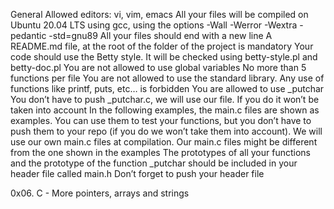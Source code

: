 General Allowed editors: vi, vim, emacs All your files will be compiled on Ubuntu 20.04 LTS using gcc, using the options -Wall -Werror -Wextra -pedantic -std=gnu89 All your files 
    should end with a new line A README.md file, at the root of the folder of the project is mandatory Your code should use the Betty style. It will be checked using betty-style.pl 
    and betty-doc.pl You are not allowed to use global variables No more than 5 functions per file You are not allowed to use the standard library. Any use of functions like printf, 
    puts, etc… is forbidden You are allowed to use _putchar You don’t have to push _putchar.c, we will use our file. If you do it won’t be taken into account In the following 
    examples, the main.c files are shown as examples. You can use them to test your functions, but you don’t have to push them to your repo (if you do we won’t take them into 
    account). We will use our own main.c files at compilation. Our main.c files might be different from the one shown in the examples The prototypes of all your functions and the 
    prototype of the function _putchar should be included in your header file called main.h Don’t forget to push your header file

0x06. C - More pointers, arrays and strings
